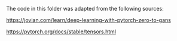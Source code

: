 The code in this folder was adapted from the following sources:

https://jovian.com/learn/deep-learning-with-pytorch-zero-to-gans

https://pytorch.org/docs/stable/tensors.html
